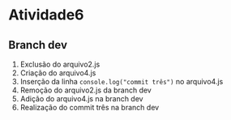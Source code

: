 # Atividade6


## Branch dev

1. Exclusão do arquivo2.js
2. Criação do arquivo4.js
3. Inserção da linha ```console.log("commit três")``` no arquivo4.js
4. Remoção do arquivo2.js da branch dev
5. Adição do arquivo4.js na branch dev
6. Realização do commit três na branch dev
